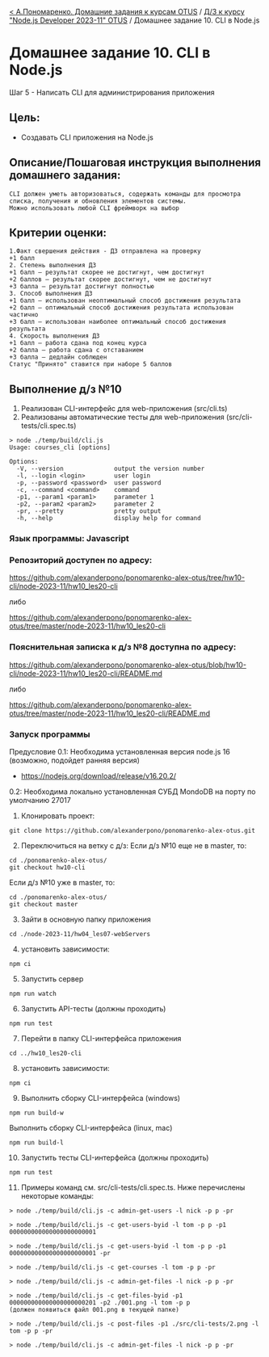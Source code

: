[< А.Пономаренко. Домашние задания к курсам OTUS](../../README.md) / [Д/З к курсу "Node.js Developer 2023-11" OTUS](../README.md) / Домашнее задание 10.  CLI в Node.js
# Домашнее задание 10.  CLI в Node.js 

Шаг 5 - Написать CLI для администрирования приложения
## Цель:
  * Создавать CLI приложения на Node.js


## Описание/Пошаговая инструкция выполнения домашнего задания:
```
CLI должен уметь авторизоваться, содержать команды для просмотра списка, получения и обновления элементов системы.
Можно использовать любой CLI фреймворк на выбор
```

## Критерии оценки:

```
1.Факт свершения действия - ДЗ отправлена на проверку
+1 балл
2. Степень выполнения ДЗ
+1 балл – результат скорее не достигнут, чем достигнут
+2 баллов – результат скорее достигнут, чем не достигнут
+3 балла – результат достигнут полностью
3. Способ выполнения ДЗ
+1 балл – использован неоптимальный способ достижения результата
+2 балл – оптимальный способ достижения результата использован частично
+3 балл – использован наиболее оптимальный способ достижения результата
4. Скорость выполнения ДЗ
+1 балл – работа сдана под конец курса
+2 балла – работа сдана с отставанием
+3 балла – дедлайн соблюден
Статус "Принято" ставится при наборе 5 баллов
```

## Выполнение д/з №10
1. Реализован CLI-интерфейс для web-приложения (src/cli.ts)
2. Реализованы автоматические тесты для web-приложения (src/cli-tests/cli.spec.ts)
```
> node ./temp/build/cli.js
Usage: courses_cli [options]

Options:
  -V, --version              output the version number
  -l, --login <login>        user login
  -p, --password <password>  user password
  -c, --command <command>    command
  -p1, --param1 <param1>     parameter 1
  -p2, --param2 <param2>     parameter 2
  -pr, --pretty              pretty output
  -h, --help                 display help for command
```

### Язык программы: Javascript
### Репозиторий доступен по адресу:
https://github.com/alexanderpono/ponomarenko-alex-otus/tree/hw10-cli/node-2023-11/hw10_les20-cli 

либо 

https://github.com/alexanderpono/ponomarenko-alex-otus/tree/master/node-2023-11/hw10_les20-cli


### Пояснительная записка к д/з №8 доступна по адресу:
https://github.com/alexanderpono/ponomarenko-alex-otus/blob/hw10-cli/node-2023-11/hw10_les20-cli/README.md

либо 

https://github.com/alexanderpono/ponomarenko-alex-otus/tree/master/node-2023-11/hw10_les20-cli/README.md


### Запуск программы
Предусловие
0.1: Необходима установленная версия node.js 16 (возможно, подойдет ранняя версия)
- https://nodejs.org/download/release/v16.20.2/

0.2: Необходима локально установленная СУБД MondoDB на порту по умолчанию 27017


1. Клонировать проект: 
```
git clone https://github.com/alexanderpono/ponomarenko-alex-otus.git
```

2. Переключиться на ветку с д/з: 
Если д/з №10 еще не в master, то:
```
cd ./ponomarenko-alex-otus/
git checkout hw10-cli
```

Если д/з №10 уже в master, то:
```
cd ./ponomarenko-alex-otus/
git checkout master
```

3. Зайти в основную папку приложения
```
cd ./node-2023-11/hw04_les07-webServers
```

4. установить зависимости:  
```
npm ci
```

5. Запустить сервер
```
npm run watch
```

6. Запустить API-тесты (должны проходить)
```
npm run test
```
 
7. Перейти в папку CLI-интерфейса приложения
```
cd ../hw10_les20-cli
```

8. установить зависимости:  
```
npm ci
```

9. Выполнить сборку CLI-интерфейса (windows)
```
npm run build-w
```

Выполнить сборку CLI-интерфейса (linux, mac)
```
npm run build-l
```

10. Запустить тесты CLI-интерфейса (должны проходить)
```
npm run test
```

11. Примеры команд см. src/cli-tests/cli.spec.ts. Ниже перечислены некоторые команды:
```
> node ./temp/build/cli.js -c admin-get-users -l nick -p p -pr

> node ./temp/build/cli.js -c get-users-byid -l tom -p p -p1 000000000000000000000001

> node ./temp/build/cli.js -c get-users-byid -l tom -p p -p1 000000000000000000000001 -pr

> node ./temp/build/cli.js -c get-courses -l tom -p p -pr

> node ./temp/build/cli.js -c admin-get-files -l nick -p p -pr

> node ./temp/build/cli.js -c get-files-byid -p1 000000000000000000000201 -p2 ./001.png -l tom -p p
(должен появиться файл 001.png в текущей папке)

> node ./temp/build/cli.js -c post-files -p1 ./src/cli-tests/2.png -l tom -p p -pr

> node ./temp/build/cli.js -c admin-get-files -l nick -p p -pr

```

